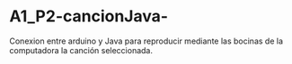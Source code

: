 # A1_P2-cancionJava-
Conexion entre arduino y Java para reproducir mediante las bocinas de la computadora la canción seleccionada.
